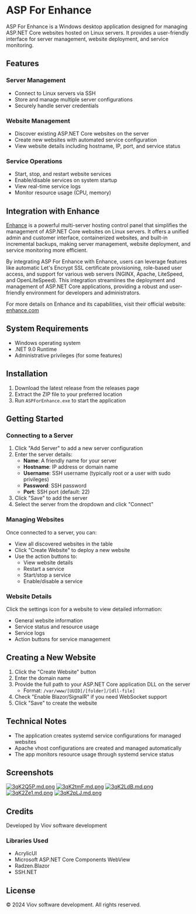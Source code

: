 # ASP For Enhance

ASP For Enhance is a Windows desktop application designed for managing ASP.NET Core websites hosted on Linux servers. It provides a user-friendly interface for server management, website deployment, and service monitoring.

## Features

### Server Management
- Connect to Linux servers via SSH
- Store and manage multiple server configurations
- Securely handle server credentials

### Website Management
- Discover existing ASP.NET Core websites on the server
- Create new websites with automated service configuration
- View website details including hostname, IP, port, and service status

### Service Operations
- Start, stop, and restart website services
- Enable/disable services on system startup
- View real-time service logs
- Monitor resource usage (CPU, memory)

## Integration with Enhance

[Enhance](https://enhance.com/) is a powerful multi-server hosting control panel that simplifies the management of ASP.NET Core websites on Linux servers. It offers a unified admin and customer interface, containerized websites, and built-in incremental backups, making server management, website deployment, and service monitoring more efficient.

By integrating ASP For Enhance with Enhance, users can leverage features like automatic Let's Encrypt SSL certificate provisioning, role-based user access, and support for various web servers (NGINX, Apache, LiteSpeed, and OpenLiteSpeed). This integration streamlines the deployment and management of ASP.NET Core applications, providing a robust and user-friendly environment for developers and administrators.

For more details on Enhance and its capabilities, visit their official website: [enhance.com](https://enhance.com/)

## System Requirements

- Windows operating system
- .NET 9.0 Runtime
- Administrative privileges (for some features)

## Installation

1. Download the latest release from the releases page
2. Extract the ZIP file to your preferred location
3. Run `ASPForEnhance.exe` to start the application

## Getting Started

### Connecting to a Server

1. Click "Add Server" to add a new server configuration
2. Enter the server details:
   - **Name**: A friendly name for your server
   - **Hostname**: IP address or domain name
   - **Username**: SSH username (typically root or a user with sudo privileges)
   - **Password**: SSH password
   - **Port**: SSH port (default: 22)
3. Click "Save" to add the server
4. Select the server from the dropdown and click "Connect"

### Managing Websites

Once connected to a server, you can:

- View all discovered websites in the table
- Click "Create Website" to deploy a new website
- Use the action buttons to:
  - View website details
  - Restart a service
  - Start/stop a service
  - Enable/disable a service

### Website Details

Click the settings icon for a website to view detailed information:

- General website information
- Service status and resource usage
- Service logs
- Action buttons for service management

## Creating a New Website

1. Click the "Create Website" button
2. Enter the domain name
3. Provide the full path to your ASP.NET Core application DLL on the server
   - Format: `/var/www/[UUID]/[folder]/[dll-file]`
4. Check "Enable Blazor/SignalR" if you need WebSocket support
5. Click "Save" to create the website

## Technical Notes

- The application creates systemd service configurations for managed websites
- Apache vhost configurations are created and managed automatically
- The app monitors resource usage through systemd service status

## Screenshots
[![3qK2Q5P.md.png](https://iili.io/3qK2Q5P.md.png)](https://freeimage.host/i/3qK2Q5P)
[![3qK2tmF.md.png](https://iili.io/3qK2tmF.md.png)](https://freeimage.host/i/3qK2tmF)
[![3qK2LdB.md.png](https://iili.io/3qK2LdB.md.png)](https://freeimage.host/i/3qK2LdB)
[![3qK2Ze1.md.png](https://iili.io/3qK2Ze1.md.png)](https://freeimage.host/i/3qK2Ze1)
[![3qK2pLJ.md.png](https://iili.io/3qK2pLJ.md.png)](https://freeimage.host/i/3qK2pLJ)

## Credits

Developed by Viov software development

### Libraries Used
- AcrylicUI
- Microsoft ASP.NET Core Components WebView
- Radzen.Blazor
- SSH.NET

## License

© 2024 Viov software development. All rights reserved.
